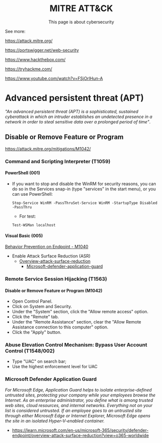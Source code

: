 <h1 align="center">MITRE ATT&amp;CK</h1>
<p align="center">This page is about cybersecurity</p>

See more:

https://attack.mitre.org/

https://portswigger.net/web-security

https://www.hackthebox.com/

https://tryhackme.com/

https://www.youtube.com/watch?v=FSjOrIHun-A

# Advanced persistent threat (APT)
_"An advanced persistent threat (APT) is a sophisticated, sustained cyberattack in which an intruder establishes an undetected presence in a network in order to steal sensitive data over a prolonged period of time"_.

## Disable or Remove Feature or Program
https://attack.mitre.org/mitigations/M1042/

### Command and Scripting Interpreter (T1059)
#### PowerShell (001)

* If you want to stop and disable the WinRM for security reasons, you can do so in the Services snap-in (type "services" in the start menu), or you can use PowerShell:

  ```shell 
  Stop-Service WinRM -PassThruSet-Service WinRM -StartupType Disabled -PassThru
  ```
  
  * For test:
  
  ```shell
  Test-WSMan localhost
  ``` 
#### Visual Basic (005)

[Behavior Prevention on Endpoint - M1040](https://attack.mitre.org/mitigations/M1040/)

* Enable Attack Surface Reduction (ASR)
  * [Overview-attack-surface-reduction](https://learn.microsoft.com/en-us/microsoft-365/security/defender-endpoint/overview-attack-surface-reduction?view=o365-worldwide)
    * [Microsoft-defender-application-guard](https://learn.microsoft.com/en-us/windows/security/threat-protection/microsoft-defender-application-guard/install-md-app-guard)
    
### Remote Service Session Hijacking (T1563)
#### Disable or Remove Feature or Program (M1042)
* Open Control Panel.
* Click on System and Security.
* Under the "System" section, click the "Allow remote access" option.
* Click the "Remote" tab.
* Under the "Remote Assistance" section, clear the "Allow Remote Assistance connection to this computer" option.
* Click the "Apply" button.

### Abuse Elevation Control Mechanism: Bypass User Account Control (T1548/002)
* Type "UAC" on search bar;
* Use the highest enforcement level for UAC

### Microsoft Defender Application Guard

_For Microsoft Edge, Application Guard helps to isolate enterprise-defined untrusted sites, protecting your company while your employees browse the Internet. As an enterprise administrator, you define what is among trusted web sites, cloud resources, and internal networks. Everything not on your list is considered untrusted. If an employee goes to an untrusted site through either Microsoft Edge or Internet Explorer, Microsoft Edge opens the site in an isolated Hyper-V-enabled container._

* https://learn.microsoft.com/en-us/microsoft-365/security/defender-endpoint/overview-attack-surface-reduction?view=o365-worldwide



